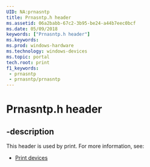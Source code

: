 ```yaml
---
UID: NA:prnasntp
title: Prnasntp.h header
ms.assetid: 06a2babb-67c2-3b95-be24-a44b7eec0bcf
ms.date: 05/09/2018
keywords: ["Prnasntp.h header"]
ms.keywords: 
ms.prod: windows-hardware
ms.technology: windows-devices
ms.topic: portal
tech.root: print
f1_keywords:
 - prnasntp
 - prnasntp/prnasntp
---
```


# Prnasntp.h header


## -description

This header is used by print. For more information, see:

- [Print devices](../_print/index.md)

